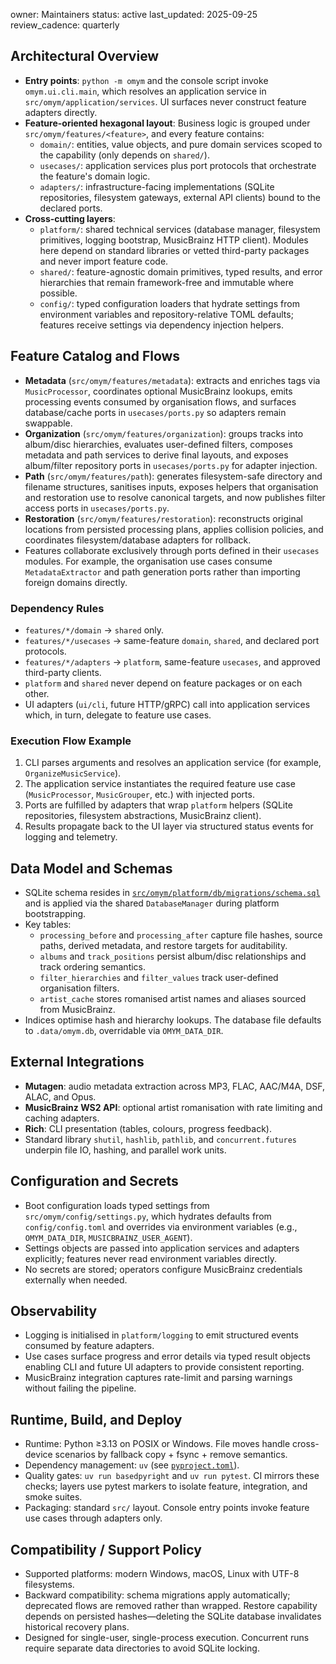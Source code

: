 owner: Maintainers
status: active
last_updated: 2025-09-25
review_cadence: quarterly

## Architectural Overview
- **Entry points**: `python -m omym` and the console script invoke `omym.ui.cli.main`, which resolves an application service in `src/omym/application/services`. UI surfaces never construct feature adapters directly.
- **Feature-oriented hexagonal layout**: Business logic is grouped under `src/omym/features/<feature>`, and every feature contains:
  - `domain/`: entities, value objects, and pure domain services scoped to the capability (only depends on `shared/`).
  - `usecases/`: application services plus port protocols that orchestrate the feature's domain logic.
  - `adapters/`: infrastructure-facing implementations (SQLite repositories, filesystem gateways, external API clients) bound to the declared ports.
- **Cross-cutting layers**:
  - `platform/`: shared technical services (database manager, filesystem primitives, logging bootstrap, MusicBrainz HTTP client). Modules here depend on standard libraries or vetted third-party packages and never import feature code.
  - `shared/`: feature-agnostic domain primitives, typed results, and error hierarchies that remain framework-free and immutable where possible.
  - `config/`: typed configuration loaders that hydrate settings from environment variables and repository-relative TOML defaults; features receive settings via dependency injection helpers.

## Feature Catalog and Flows
- **Metadata** (`src/omym/features/metadata`): extracts and enriches tags via `MusicProcessor`, coordinates optional MusicBrainz lookups, emits processing events consumed by organisation flows, and surfaces database/cache ports in `usecases/ports.py` so adapters remain swappable.
- **Organization** (`src/omym/features/organization`): groups tracks into album/disc hierarchies, evaluates user-defined filters, composes metadata and path services to derive final layouts, and exposes album/filter repository ports in `usecases/ports.py` for adapter injection.
- **Path** (`src/omym/features/path`): generates filesystem-safe directory and filename structures, sanitises inputs, exposes helpers that organisation and restoration use to resolve canonical targets, and now publishes filter access ports in `usecases/ports.py`.
- **Restoration** (`src/omym/features/restoration`): reconstructs original locations from persisted processing plans, applies collision policies, and coordinates filesystem/database adapters for rollback.
- Features collaborate exclusively through ports defined in their `usecases` modules. For example, the organisation use cases consume `MetadataExtractor` and path generation ports rather than importing foreign domains directly.

### Dependency Rules
- `features/*/domain` → `shared` only.
- `features/*/usecases` → same-feature `domain`, `shared`, and declared port protocols.
- `features/*/adapters` → `platform`, same-feature `usecases`, and approved third-party clients.
- `platform` and `shared` never depend on feature packages or on each other.
- UI adapters (`ui/cli`, future HTTP/gRPC) call into application services which, in turn, delegate to feature use cases.

### Execution Flow Example
1. CLI parses arguments and resolves an application service (for example, `OrganizeMusicService`).
2. The application service instantiates the required feature use case (`MusicProcessor`, `MusicGrouper`, etc.) with injected ports.
3. Ports are fulfilled by adapters that wrap `platform` helpers (SQLite repositories, filesystem abstractions, MusicBrainz client).
4. Results propagate back to the UI layer via structured status events for logging and telemetry.

## Data Model and Schemas
- SQLite schema resides in [`src/omym/platform/db/migrations/schema.sql`](../src/omym/platform/db/migrations/schema.sql) and is applied via the shared `DatabaseManager` during platform bootstrapping.
- Key tables:
  - `processing_before` and `processing_after` capture file hashes, source paths, derived metadata, and restore targets for auditability.
  - `albums` and `track_positions` persist album/disc relationships and track ordering semantics.
  - `filter_hierarchies` and `filter_values` track user-defined organisation filters.
  - `artist_cache` stores romanised artist names and aliases sourced from MusicBrainz.
- Indices optimise hash and hierarchy lookups. The database file defaults to `.data/omym.db`, overridable via `OMYM_DATA_DIR`.

## External Integrations
- **Mutagen**: audio metadata extraction across MP3, FLAC, AAC/M4A, DSF, ALAC, and Opus.
- **MusicBrainz WS2 API**: optional artist romanisation with rate limiting and caching adapters.
- **Rich**: CLI presentation (tables, colours, progress feedback).
- Standard library `shutil`, `hashlib`, `pathlib`, and `concurrent.futures` underpin file IO, hashing, and parallel work units.

## Configuration and Secrets
- Boot configuration loads typed settings from `src/omym/config/settings.py`, which hydrates defaults from `config/config.toml` and overrides via environment variables (e.g., `OMYM_DATA_DIR`, `MUSICBRAINZ_USER_AGENT`).
- Settings objects are passed into application services and adapters explicitly; features never read environment variables directly.
- No secrets are stored; operators configure MusicBrainz credentials externally when needed.

## Observability
- Logging is initialised in `platform/logging` to emit structured events consumed by feature adapters.
- Use cases surface progress and error details via typed result objects enabling CLI and future UI adapters to provide consistent reporting.
- MusicBrainz integration captures rate-limit and parsing warnings without failing the pipeline.

## Runtime, Build, and Deploy
- Runtime: Python ≥3.13 on POSIX or Windows. File moves handle cross-device scenarios by fallback copy + fsync + remove semantics.
- Dependency management: `uv` (see [`pyproject.toml`](../pyproject.toml)).
- Quality gates: `uv run basedpyright` and `uv run pytest`. CI mirrors these checks; layers use pytest markers to isolate feature, integration, and smoke suites.
- Packaging: standard `src/` layout. Console entry points invoke feature use cases through adapters only.

## Compatibility / Support Policy
- Supported platforms: modern Windows, macOS, Linux with UTF-8 filesystems.
- Backward compatibility: schema migrations apply automatically; deprecated flows are removed rather than wrapped. Restore capability depends on persisted hashes—deleting the SQLite database invalidates historical recovery plans.
- Designed for single-user, single-process execution. Concurrent runs require separate data directories to avoid SQLite locking.
